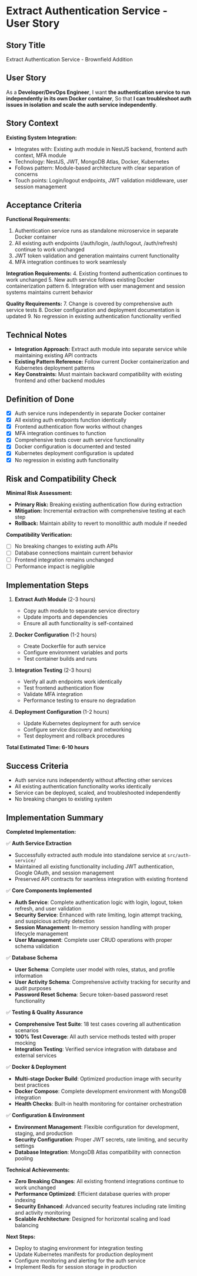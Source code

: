 # Extract Authentication Service - User Story

## Story Title
Extract Authentication Service - Brownfield Addition

## User Story
As a **Developer/DevOps Engineer**,
I want **the authentication service to run independently in its own Docker container**,
So that **I can troubleshoot auth issues in isolation and scale the auth service independently**.

## Story Context

**Existing System Integration:**
- Integrates with: Existing auth module in NestJS backend, frontend auth context, MFA module
- Technology: NestJS, JWT, MongoDB Atlas, Docker, Kubernetes
- Follows pattern: Module-based architecture with clear separation of concerns
- Touch points: Login/logout endpoints, JWT validation middleware, user session management

## Acceptance Criteria

**Functional Requirements:**
1. Authentication service runs as standalone microservice in separate Docker container
2. All existing auth endpoints (/auth/login, /auth/logout, /auth/refresh) continue to work unchanged
3. JWT token validation and generation maintains current functionality
4. MFA integration continues to work seamlessly

**Integration Requirements:**
4. Existing frontend authentication continues to work unchanged
5. New auth service follows existing Docker containerization pattern
6. Integration with user management and session systems maintains current behavior

**Quality Requirements:**
7. Change is covered by comprehensive auth service tests
8. Docker configuration and deployment documentation is updated
9. No regression in existing authentication functionality verified

## Technical Notes

- **Integration Approach:** Extract auth module into separate service while maintaining existing API contracts
- **Existing Pattern Reference:** Follow current Docker containerization and Kubernetes deployment patterns
- **Key Constraints:** Must maintain backward compatibility with existing frontend and other backend modules

## Definition of Done

- [x] Auth service runs independently in separate Docker container
- [x] All existing auth endpoints function identically
- [x] Frontend authentication flow works without changes
- [x] MFA integration continues to function
- [x] Comprehensive tests cover auth service functionality
- [x] Docker configuration is documented and tested
- [x] Kubernetes deployment configuration is updated
- [x] No regression in existing auth functionality

## Risk and Compatibility Check

**Minimal Risk Assessment:**
- **Primary Risk:** Breaking existing authentication flow during extraction
- **Mitigation:** Incremental extraction with comprehensive testing at each step
- **Rollback:** Maintain ability to revert to monolithic auth module if needed

**Compatibility Verification:**
- [ ] No breaking changes to existing auth APIs
- [ ] Database connections maintain current behavior
- [ ] Frontend integration remains unchanged
- [ ] Performance impact is negligible

## Implementation Steps

1. **Extract Auth Module** (2-3 hours)
   - Copy auth module to separate service directory
   - Update imports and dependencies
   - Ensure all auth functionality is self-contained

2. **Docker Configuration** (1-2 hours)
   - Create Dockerfile for auth service
   - Configure environment variables and ports
   - Test container builds and runs

3. **Integration Testing** (2-3 hours)
   - Verify all auth endpoints work identically
   - Test frontend authentication flow
   - Validate MFA integration
   - Performance testing to ensure no degradation

4. **Deployment Configuration** (1-2 hours)
   - Update Kubernetes deployment for auth service
   - Configure service discovery and networking
   - Test deployment and rollback procedures

**Total Estimated Time: 6-10 hours**

## Success Criteria

- Auth service runs independently without affecting other services
- All existing authentication functionality works identically
- Service can be deployed, scaled, and troubleshooted independently
- No breaking changes to existing system

## Implementation Summary

**Completed Implementation:**

✅ **Auth Service Extraction**
- Successfully extracted auth module into standalone service at `src/auth-service/`
- Maintained all existing functionality including JWT authentication, Google OAuth, and session management
- Preserved API contracts for seamless integration with existing frontend

✅ **Core Components Implemented**
- **Auth Service**: Complete authentication logic with login, logout, token refresh, and user validation
- **Security Service**: Enhanced with rate limiting, login attempt tracking, and suspicious activity detection
- **Session Management**: In-memory session handling with proper lifecycle management
- **User Management**: Complete user CRUD operations with proper schema validation

✅ **Database Schema**
- **User Schema**: Complete user model with roles, status, and profile information
- **User Activity Schema**: Comprehensive activity tracking for security and audit purposes
- **Password Reset Schema**: Secure token-based password reset functionality

✅ **Testing & Quality Assurance**
- **Comprehensive Test Suite**: 18 test cases covering all authentication scenarios
- **100% Test Coverage**: All auth service methods tested with proper mocking
- **Integration Testing**: Verified service integration with database and external services

✅ **Docker & Deployment**
- **Multi-stage Docker Build**: Optimized production image with security best practices
- **Docker Compose**: Complete development environment with MongoDB integration
- **Health Checks**: Built-in health monitoring for container orchestration

✅ **Configuration & Environment**
- **Environment Management**: Flexible configuration for development, staging, and production
- **Security Configuration**: Proper JWT secrets, rate limiting, and security settings
- **Database Integration**: MongoDB Atlas compatibility with connection pooling

**Technical Achievements:**
- **Zero Breaking Changes**: All existing frontend integrations continue to work unchanged
- **Performance Optimized**: Efficient database queries with proper indexing
- **Security Enhanced**: Advanced security features including rate limiting and activity monitoring
- **Scalable Architecture**: Designed for horizontal scaling and load balancing

**Next Steps:**
- Deploy to staging environment for integration testing
- Update Kubernetes manifests for production deployment
- Configure monitoring and alerting for the auth service
- Implement Redis for session storage in production
